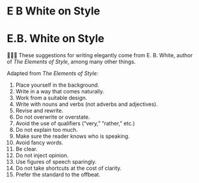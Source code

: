 # E B White on Style

# E.B. White on Style

👨🏼‍🏫 These suggestions for writing elegantly come from E. B. White, author of *The Elements of Style*, among many other things.

Adapted from *The Elements of Style:*

1. Place yourself in the background.
2. Write in a way that comes naturally.
3. Work from a suitable design.
4. Write with nouns and verbs (not adverbs and adjectives).
5. Revise and rewrite.
6. Do not overwrite or overstate.
7. Avoid the use of qualifiers (“very,” “rather,” etc.)
8. Do not explain too much.
9. Make sure the reader knows who is speaking.
10. Avoid fancy words.
11. Be clear.
12. Do not inject opinion.
13. Use figures of speech sparingly.
14. Do not take shortcuts at the cost of clarity.
15. Prefer the standard to the offbeat.

